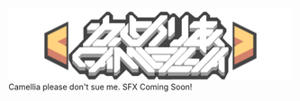 ![Image Alt](https://raw.githubusercontent.com/UnknownObjectV2/Camellia-Music-SFX-Pack/refs/heads/main/sprites-override/ui/logo.png)
Camellia please don't sue me.
SFX Coming Soon!
